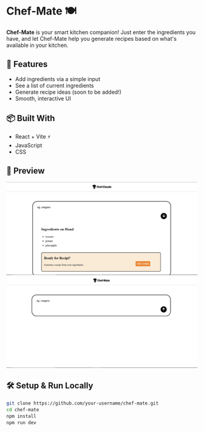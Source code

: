 # Chef-Mate 🍽️

**Chef-Mate** is your smart kitchen companion! Just enter the ingredients you have, and let Chef-Mate help you generate recipes based on what's available in your kitchen.

## 🚀 Features

- Add ingredients via a simple input
- See a list of current ingredients
- Generate recipe ideas (soon to be added!)
- Smooth, interactive UI

## 📦 Built With

- React + Vite ⚡
- JavaScript
- CSS

## 📸 Preview

![App Screenshot](../chef-mate/public/Screenshot%20(15).png)
![App Screenshot](../chef-mate/public/Screenshot%20(16).png)

## 🛠️ Setup & Run Locally

```bash
git clone https://github.com/your-username/chef-mate.git
cd chef-mate
npm install
npm run dev
